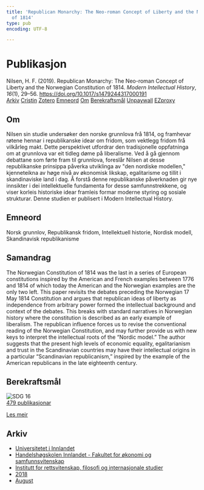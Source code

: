 ```yaml
---
title: 'Republican Monarchy: The Neo-roman Concept of Liberty and the Norwegian Constitution
  of 1814'
type: pub
encoding: UTF-8

---
```

<h1>Publikasjon</h1>
<article id="csl-bib-container-U7D9TD8Z" class="csl-bib-container">
  <div class="csl-bib-body"> <div class="csl-entry">Nilsen, H. F. (2019). Republican Monarchy: The Neo-roman Concept of Liberty and the Norwegian Constitution of 1814. <i>Modern Intellectual History</i>, <i>16</i>(1), 29–56. <a href="https://doi.org/10.1017/s1479244317000191">https://doi.org/10.1017/s1479244317000191</a></div> </div>
  <div class="csl-bib-buttons">
    <a href="#taxonomy-article-U7D9TD8Z" alt="archive" class="csl-bib-button">Arkiv</a>
    <a href="https://app.cristin.no/results/show.jsf?id=1603599" alt="Cristin" class="csl-bib-button">Cristin</a>
    <a href="http://zotero.org/groups/5881554/items/U7D9TD8Z" alt="Zotero" class="csl-bib-button">Zotero</a>
    <a href="#keywords-article-U7D9TD8Z" alt="keywords" class="csl-bib-button">Emneord</a>
    <a href="#about-article-U7D9TD8Z" alt="about_pub" class="csl-bib-button">Om</a>
    <a href="#sdg-article-U7D9TD8Z" alt="sdg" class="csl-bib-button">Berekraftsmål</a>
    <a href="https://doi.org/10.1017/s1479244317000191" alt="Unpaywall" class="csl-bib-button">Unpaywall</a>
    <a href="https://doi.org/10.1017/s1479244317000191" alt="EZproxy" class="csl-bib-button">EZproxy</a>
  </div>
  <div id="csl-bib-meta-container-U7D9TD8Z"></div>
</article>
<div id="csl-bib-meta-U7D9TD8Z" class="csl-bib-meta">
  <article id="about-article-U7D9TD8Z" class="about_pub-article">
    <h1>Om</h1>
    Nilsen sin studie undersøker den norske grunnlova frå 1814, og framhevar røtene hennar i republikanske idear om fridom, som vektlegg fridom frå vilkårleg makt. Dette perspektivet utfordrar den tradisjonelle oppfatninga om at grunnlova var eit tidleg døme på liberalisme. Ved å gå gjennom debattane som førte fram til grunnlova, foreslår Nilsen at desse republikanske prinsippa påverka utviklinga av "den nordiske modellen," kjenneteikna av høge nivå av økonomisk likskap, egalitarisme og tillit i skandinaviske land i dag. Å forstå denne republikanske påverknaden gir nye innsikter i dei intellektuelle fundamenta for desse samfunnstrekkene, og viser korleis historiske idear framleis formar moderne styring og sosiale strukturar. Denne studien er publisert i Modern Intellectual History.
  </article>
  <article id="keywords-article-U7D9TD8Z" class="keywords-article">
    <h1>Emneord</h1>
    Norsk grunnlov, Republikansk fridom, Intellektuell historie, Nordisk modell, Skandinavisk republikanisme
  </article>
  <article id="abstract-article-U7D9TD8Z" class="abstract-article">
    <h1>Samandrag</h1>
    The Norwegian Constitution of 1814 was the last in a series of European constitutions inspired by the American and French examples between 1776 and 1814 of which today the American and the Norwegian examples are the only two left. This paper revisits the debates preceding the Norwegian 17 May 1814 Constitution and argues that republican ideas of liberty as independence from arbitrary power formed the intellectual background and context of the debates. This breaks with standard narratives in Norwegian history where the constitution is described as an early example of liberalism. The republican influence forces us to revise the conventional reading of the Norwegian Constitution, and may further provide us with new keys to interpret the intellectual roots of the “Nordic model.” The author suggests that the present high levels of economic equality, egalitarianism and trust in the Scandinavian countries may have their intellectual origins in a particular “Scandinavian republicanism,” inspired by the example of the American republicans in the late eighteenth century.
  </article>
  <article id="sdg-article-U7D9TD8Z" class="sdg-article">
    <h1>Berekraftsmål</h1>
    <div class="sdg-container"><div id="sdg16" class="sdg">
        <img src="{{< params subfolder >}}images/sdg/sdg16_nn.png" class="image" alt="SDG 16">
        <div class="sdg-overlay">
          <a href="{{< params subfolder >}}nn/archive/?sdg=16#archive" class="sdg-publication-count"><span>479</span> publikasjonar</a>
          <p><a href="https://fn.no/om-fn/fns-baerekraftsmaal/fred-rettferdighet-og-velfungerende-institusjoner?lang=nno-NO" class="sdg-read-more">Les meir</a></p>
        </div>
      </div></div>
  </article>
  <article id="taxonomy-article-U7D9TD8Z" class="taxonomy-article">
    <h1>Arkiv</h1>
    <ul>
      <li><a href="{{< params subfolder >}}nn/archive/?key=3DCRN523">Universitetet i Innlandet</a></li>
      <li><a href="{{< params subfolder >}}nn/archive/?key=DU8Q9LN9">Handelshøgskolen Innlandet - Fakultet for økonomi og samfunnsvitenskap</a></li>
      <li><a href="{{< params subfolder >}}nn/archive/?key=ITYAG68H">Institutt for rettsvitenskap, filosofi og internasjonale studier</a></li>
      <li><a href="{{< params subfolder >}}nn/archive/?key=U76UGHNS">2018</a></li>
      <li><a href="{{< params subfolder >}}nn/archive/?key=H3RENF6U">August</a></li>
    </ul>
  </article>
</div>
